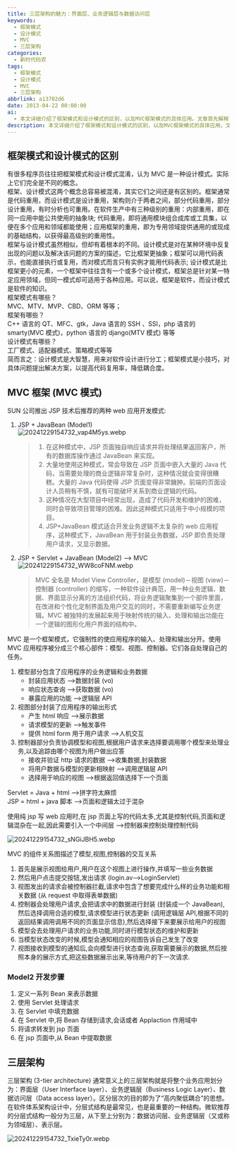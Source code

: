 ```yaml
---
title: 三层架构的魅力：界面层、业务逻辑层与数据访问层
keywords:
  - 框架模式
  - 设计模式
  - MVC
  - 三层架构
categories:
  - 新时代码农
tags:
  - 框架模式
  - 设计模式
  - MVC
  - 三层架构
abbrlink: a13702d6
date: 2013-04-22 00:00:00
ai:
  - 本文详细介绍了框架模式和设计模式的区别，以及MVC框架模式的具体应用。文章首先解释了框架和设计模式的定义及其区别，然后重点阐述了MVC框架模式在Web应用开发中的应用，包括Model2开发和三层架构的概念。最后总结了MVC框架的组成部分及其工作流程。
description: 本文详细介绍了框架模式和设计模式的区别，以及MVC框架模式的具体应用。文章首先解释了框架和设计模式的定义及其区别，然后重点阐述了MVC框架模式在Web应用开发中的应用，包括Model2开发和三层架构的概念。最后总结了MVC框架的组成部分及其工作流程。
---
```


## 框架模式和设计模式的区别

有很多程序员往往把框架模式和设计模式混淆，认为 MVC 是一种设计模式。实际上它们完全是不同的概念。  
框架、设计模式这两个概念总容易被混淆，其实它们之间还是有区别的。框架通常是代码重用，而设计模式是设计重用，架构则介于两者之间，部分代码重用，部分设计重用，有时分析也可重用。在软件生产中有三种级别的重用：内部重用，即在同一应用中能公共使用的抽象块; 代码重用，即将通用模块组合成库或工具集，以便在多个应用和领域都能使用；应用框架的重用，即为专用领域提供通用的或现成的基础结构，以获得最高级别的重用性。  
框架与设计模式虽然相似，但却有着根本的不同。设计模式是对在某种环境中反复出现的问题以及解决该问题的方案的描述，它比框架更抽象；框架可以用代码表示，也能直接执行或复用，而对模式而言只有实例才能用代码表示; 设计模式是比框架更小的元素，一个框架中往往含有一个或多个设计模式，框架总是针对某一特定应用领域，但同一模式却可适用于各种应用。可以说，框架是软件，而设计模式是软件的知识。  
框架模式有哪些？  
MVC、MTV、MVP、CBD、ORM 等等；  
框架有哪些？  
C++ 语言的 QT、MFC、gtk，Java 语言的 SSH 、SSI，php 语言的 smarty(MVC 模式)，python 语言的 django(MTV 模式) 等等  
设计模式有哪些？  
工厂模式、适配器模式、策略模式等等  
简而言之：设计模式是大智慧，用来对软件设计进行分工；框架模式是小技巧，对具体问题提出解决方案，以提高代码复用率，降低耦合度。

## MVC 框架 (MVC 模式)

SUN 公司推出 JSP 技术后推荐的两种 web 应用开发模式:

1. JSP + JavaBean (Model1)  
   ![20241229154732_vap4M5ys.webp](20241229154732_vap4M5ys.webp)

   > 1. 在这种模式中，JSP 页面独自响应请求并将处理结果返回客户，所有的数据库操作通过 JavaBean 来实现。
   > 2. 大量地使用这种模式，常会导致在 JSP 页面中嵌入大量的 Java 代码，当需要处理的商业逻辑非常复杂时，这种情况就会变得很糟糕。大量的 Java 代码使得 JSP 页面变得非常臃肿。前端的页面设计人员稍有不慎，就有可能破坏关系到商业逻辑的代码。
   > 3. 这种情况在大型项目中经常出现，造成了代码开发和维护的困难，同时会导致项目管理的困难。因此这种模式只适用于中小规模的项目。
   > 4. JSP+JavaBean 模式适合开发业务逻辑不太复杂的 web 应用程序，这种模式下，JavaBean 用于封装业务数据，JSP 即负责处理用户请求，又显示数据。

2. JSP + Servlet + JavaBean (Model2) --> MVC  
   ![20241229154732_WW8coFNM.webp](20241229154732_WW8coFNM.webp)
   > MVC 全名是 Model View Controller，是模型 (model)－视图 (view)－控制器 (controller) 的缩写，一种软件设计典范，用一种业务逻辑、数据、界面显示分离的方法组织代码，将业务逻辑聚集到一个部件里面，在改进和个性化定制界面及用户交互的同时，不需要重新编写业务逻辑。MVC 被独特的发展起来用于映射传统的输入、处理和输出功能在一个逻辑的图形化用户界面的结构中。

MVC 是一个框架模式，它强制性的使应用程序的输入、处理和输出分开。使用 MVC 应用程序被分成三个核心部件：模型、视图、控制器。它们各自处理自己的任务。

1. 模型部分包含了应用程序的业务逻辑和业务数据
   - 封装应用状态 -->数据封装 (vo)
   - 响应状态查询 -->获取数据 (vo)
   - 暴露应用的功能 -->逻辑层 API
2. 视图部分封装了应用程序的输出形式
   - 产生 html 响应 -->展示数据
   - 请求模型的更新 -->触发事件
   - 提供 html form 用于用户请求 -->人机交互
3. 控制器部分负责协调模型和视图,根据用户请求来选择要调用哪个模型来处理业务,以及追踪由哪个视图为用户做出应答
   - 接收并验证 http 请求的数据 -->收集数据,封装数据
   - 将用户数据与模型的更新相映射 -->调用逻辑层 API
   - 选择用于响应的视图 -->根据返回值选择下一个页面

Servlet = Java + html -->拼字符太麻烦  
JSP = html + java 脚本 -->页面和逻辑太过于混杂

使用纯 jsp 写 web 应用时,在 jsp 页面上写的代码太多,尤其是控制代码,页面和逻辑混杂在一起,因此需要引入一个中间层 -->控制器来控制处理控制代码

![20241229154732_sNGiJBH5.webp](20241229154732_sNGiJBH5.webp)

MVC 的组件关系图描述了模型,视图,控制器的交互关系

1. 首先是展示视图给用户,用户在这个视图上进行操作,并填写一些业务数据
2. 然后用户点击提交按钮,发出请求 (login.av-->LoginServlet)
3. 视图发出的请求会被控制器拦截,请求中包含了想要完成什么样的业务功能和相关数据 (从 request 中取得表单数据)
4. 控制器会处理用户请求,会把请求中的数据进行封装 (封装成一个 JavaBean),然后选择调用合适的模型,请求模型进行状态更新 (调用逻辑层 API,根据不同的返回结果调用调用不同的页面显示信息),然后选择接下来要展示给用户的视图
5. 模型会去处理用户请求的业务功能,同时进行模型状态的维护和更新
6. 当模型状态改变的时候,模型会通知相应的视图告诉自己发生了改变
7. 视图接收到模型的通知后,会向模型进行状态查询,获取需要展示的数据,然后按照本身的展示方式,把这些数据展示出来,等待用户的下一次请求.

### Model2 开发步骤

1. 定义一系列 Bean 来表示数据
2. 使用 Servlet 处理请求
3. 在 Servlet 中填充数据
4. 在 Servlet 中,将 Bean 存储到请求,会话或者 Applaction 作用域中
5. 将请求转发到 jsp 页面
6. 在 jsp 页面中,从 Bean 中提取数据

## 三层架构

三层架构 (3-tier architecture) 通常意义上的三层架构就是将整个业务应用划分为：界面层（User Interface layer）、业务逻辑层（Business Logic Layer）、数据访问层（Data access layer）。区分层次的目的即为了“高内聚低耦合”的思想。在软件体系架构设计中，分层式结构是最常见，也是最重要的一种结构。微软推荐的分层式结构一般分为三层，从下至上分别为：数据访问层、业务逻辑层（又或称为领域层）、表示层。

![20241229154732_TxieTy0r.webp](20241229154732_TxieTy0r.webp)
